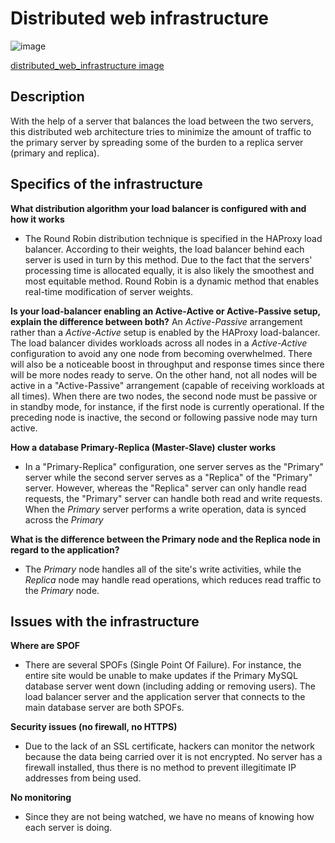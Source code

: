 # Distributed web infrastructure

![image](https://user-images.githubusercontent.com/95341497/201543412-0ef1b81a-0d33-4415-bba6-5bc16e83941f.png)

[distributed_web_infrastructure image](https://imgur.com/we0ehHc)

## Description

With the help of a server that balances the load between the two servers, this distributed web architecture tries to minimize the amount of traffic to the primary server by spreading some of the burden to a replica server (primary and replica).

## Specifics of the infrastructure

**What distribution algorithm your load balancer is configured with and how it works**
* The Round Robin distribution technique is specified in the HAProxy load balancer. According to their weights, the load balancer behind each server is used in turn by this method. Due to the fact that the servers' processing time is allocated equally, it is also likely the smoothest and most equitable method. Round Robin is a dynamic method that enables real-time modification of server weights.

**Is your load-balancer enabling an Active-Active or Active-Passive setup, explain the difference between both?**
An *Active-Passive* arrangement rather than a *Active-Active* setup is enabled by the HAProxy load-balancer. The load balancer divides workloads across all nodes in a *Active-Active* configuration to avoid any one node from becoming overwhelmed. There will also be a noticeable boost in throughput and response times since there will be more nodes ready to serve. On the other hand, not all nodes will be active in a "Active-Passive" arrangement (capable of receiving workloads at all times). When there are two nodes, the second node must be passive or in standby mode, for instance, if the first node is currently operational. If the preceding node is inactive, the second or following passive node may turn active.

**How a database Primary-Replica (Master-Slave) cluster works**
* In a "Primary-Replica" configuration, one server serves as the "Primary" server while the second server serves as a "Replica" of the "Primary" server. However, whereas the "Replica" server can only handle read requests, the "Primary" server can handle both read and write requests. When the *Primary* server performs a write operation, data is synced across the *Primary* 

**What is the difference between the Primary node and the Replica node in regard to the application?**
* The *Primary* node handles all of the site's write activities, while the *Replica* node may handle read operations, which reduces read traffic to the *Primary* node.

## Issues with the infrastructure

**Where are SPOF**
* There are several SPOFs (Single Point Of Failure). For instance, the entire site would be unable to make updates if the Primary MySQL database server went down (including adding or removing users). The load balancer server and the application server that connects to the main database server are both SPOFs.

**Security issues (no firewall, no HTTPS)**
* Due to the lack of an SSL certificate, hackers can monitor the network because the data being carried over it is not encrypted. No server has a firewall installed, thus there is no method to prevent illegitimate IP addresses from being used.

**No monitoring**
* Since they are not being watched, we have no means of knowing how each server is doing.


